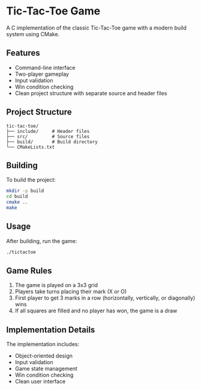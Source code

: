 # Tic-Tac-Toe Game

A C implementation of the classic Tic-Tac-Toe game with a modern build system using CMake.

## Features

- Command-line interface
- Two-player gameplay
- Input validation
- Win condition checking
- Clean project structure with separate source and header files

## Project Structure

```
tic-tac-toe/
├── include/     # Header files
├── src/         # Source files
├── build/       # Build directory
└── CMakeLists.txt
```

## Building

To build the project:

```bash
mkdir -p build
cd build
cmake ..
make
```

## Usage

After building, run the game:

```bash
./tictactoe
```

## Game Rules

1. The game is played on a 3x3 grid
2. Players take turns placing their mark (X or O)
3. First player to get 3 marks in a row (horizontally, vertically, or diagonally) wins
4. If all squares are filled and no player has won, the game is a draw

## Implementation Details

The implementation includes:
- Object-oriented design
- Input validation
- Game state management
- Win condition checking
- Clean user interface 
